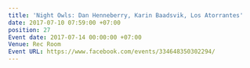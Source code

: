 ```yaml
---
title: 'Night Owls: Dan Henneberry, Karin Baadsvik, Los Atorrantes'
date: 2017-07-10 07:59:00 +07:00
position: 27
Event date: 2017-07-14 00:00:00 +07:00
Venue: Rec Room
Event URL: https://www.facebook.com/events/334648350302294/
---
```


